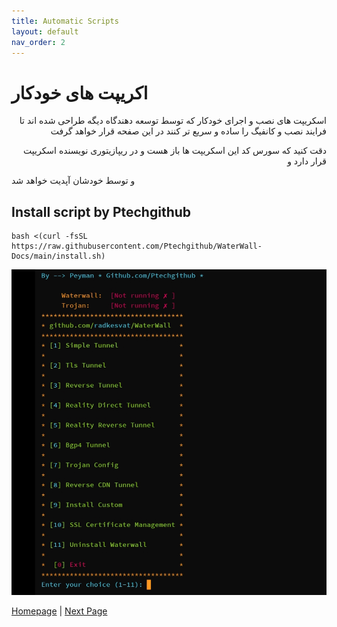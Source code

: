 ```yaml
---
title: Automatic Scripts
layout: default
nav_order: 2
---
```



# اکریپت های خودکار


<p dir="rtl">
اسکریپت های نصب و اجرای خودکار که توسط توسعه دهندگاه دیگه طراحی شده اند تا فرایند نصب و کانفیگ را ساده و سریع تر کنند در این صفحه قرار خواهد گرفت

</p>


<p dir="rtl">
دقت کنید که سورس کد این اسکریپت ها باز هست و در ریپازیتوری نویسنده اسکریپت قرار دارد و 

و توسط خودشان آپدیت خواهد شد
</p>




## Install script by Ptechgithub

```
bash <(curl -fsSL https://raw.githubusercontent.com/Ptechgithub/WaterWall-Docs/main/install.sh)
```
![31](https://raw.githubusercontent.com/Ptechgithub/configs/main/media/31.jpg)



[Homepage](.) | [Next Page](Begin)
